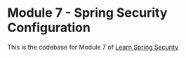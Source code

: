 # Module 7 - Spring Security Configuration
This is the codebase for Module 7 of [Learn Spring Security](http://bit.ly/github-lss)
